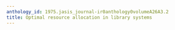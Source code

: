 ```yaml
---
anthology_id: 1975.jasis_journal-ir0anthology0volumeA26A3.2
title: Optimal resource allocation in library systems
---
```

